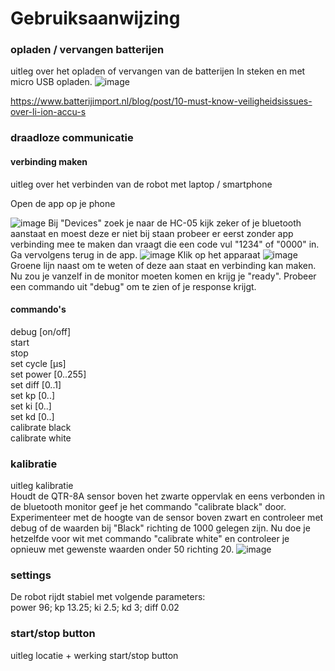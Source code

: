 # Gebruiksaanwijzing

### opladen / vervangen batterijen
uitleg over het opladen of vervangen van de batterijen
In steken en met micro USB opladen.
![image](https://github.com/lanseAM/Linefollower/assets/114751410/97e39f65-3147-47e0-aa7f-c5c54bca66fe)

https://www.batterijimport.nl/blog/post/10-must-know-veiligheidsissues-over-li-ion-accu-s


### draadloze communicatie
#### verbinding maken
uitleg over het verbinden van de robot met laptop / smartphone

Open de app op je phone   

![image](https://github.com/lanseAM/Linefollower/assets/114751410/f5babd2b-af57-4305-b93a-ec7b08a40322)
Bij "Devices" zoek je naar de HC-05 kijk zeker of je bluetooth aanstaat en moest deze er niet bij staan probeer er eerst zonder app verbinding mee te maken dan vraagt die een code vul "1234" of "0000" in. Ga vervolgens terug in de app.
![image](https://github.com/lanseAM/Linefollower/assets/114751410/6eeb92fe-5e6c-4ab2-948a-d89bfd89e407)
Klik op het apparaat
![image](https://github.com/lanseAM/Linefollower/assets/114751410/48c071fe-e5d5-46f3-ada2-a7e69641bd46)
Groene lijn naast om te weten of deze aan staat en verbinding kan maken.
Nu zou je vanzelf in de monitor moeten komen en krijg je "ready".
Probeer een commando uit "debug" om te zien of je response krijgt.

#### commando's
debug [on/off]  
start  
stop  
set cycle [µs]  
set power [0..255]  
set diff [0..1]  
set kp [0..]  
set ki [0..]  
set kd [0..]  
calibrate black  
calibrate white  

### kalibratie
uitleg kalibratie  
Houdt de QTR-8A sensor boven het zwarte oppervlak en eens verbonden in de bluetooth monitor geef je het commando "calibrate black" door.
Experimenteer met de hoogte van de sensor boven zwart en controleer met debug of de waarden bij "Black" richting de 1000 gelegen zijn.
Nu doe je hetzelfde voor wit met commando "calibrate white" en controleer je opnieuw met gewenste waarden onder 50 richting 20.
![image](https://github.com/lanseAM/Linefollower/assets/114751410/9b1003ad-43df-4e05-a908-0fdfc0de33e8)



### settings
De robot rijdt stabiel met volgende parameters:  
power 96; kp 13.25; ki 2.5; kd 3; diff 0.02

### start/stop button
uitleg locatie + werking start/stop button
